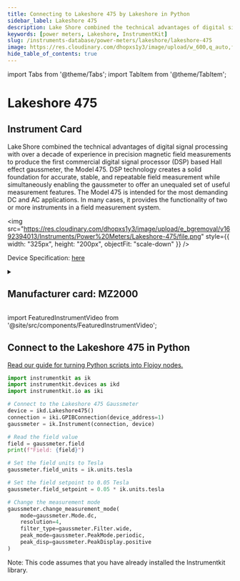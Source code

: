 ```yaml
---
title: Connecting to Lakeshore 475 by Lakeshore in Python
sidebar_label: Lakeshore 475
description: Lake Shore combined the technical advantages of digital signal processing with over a decade of experience in precision magnetic field measurements to produce the first commercial digital signal processor (DSP) based Hall effect gaussmeter, the Model 475. DSP technology creates a solid foundation for accurate, stable, and repeatable field measurement while simultaneously enabling the gaussmeter to offer an unequaled set of useful measurement features. The Model 475 is intended for the most demanding DC and AC applications. In many cases, it provides the functionality of two or more instruments in a field measurement system.
keywords: [power meters, Lakeshore, InstrumentKit]
slug: /instruments-database/power-meters/lakeshore/lakeshore-475
image: https://res.cloudinary.com/dhopxs1y3/image/upload/w_600,q_auto,f_auto/e_bgremoval/v1692394013/Instruments/Power%20Meters/Lakeshore-475/file.jpg
hide_table_of_contents: true
---
```


import Tabs from '@theme/Tabs';
import TabItem from '@theme/TabItem';

# Lakeshore 475

## Instrument Card

<div className="flex">

<div>

Lake Shore combined the technical advantages of digital signal processing with over a decade of experience in precision magnetic field measurements to produce the first commercial digital signal processor (DSP) based Hall effect gaussmeter, the Model 475. DSP technology creates a solid foundation for accurate, stable, and repeatable field measurement while simultaneously enabling the gaussmeter to offer an unequaled set of useful measurement features. The Model 475 is intended for the most demanding DC and AC applications. In many cases, it provides the functionality of two or more instruments in a field measurement system.

</div>

<img src="https://res.cloudinary.com/dhopxs1y3/image/upload/e_bgremoval/v1692394013/Instruments/Power%20Meters/Lakeshore-475/file.png" style={{ width: "325px", height: "200px", objectFit: "scale-down" }} />

</div>

<div className="flex text-center">

<p>Device Specification: <a target="\_blank" href="https://www.optixs.cz/data/ke-stazeni/475_dsp_gaussmeter-d879.pdf">here</a></p>

</div>

<details style={{ marginTop: "15px"}}>
<summary><h2>Manufacturer card: MZ2000</h2></summary>

<img src="https://res.cloudinary.com/dhopxs1y3/image/upload/v1692813206/Instruments/Vendor%20Logos/Lakeshore_Cryotronics.png" style={{ width: "100%", height: "170px",objectFit: "scale-down" }} />

Supporting advanced scientific research, Lake Shore is a leading global innovator in measurement and control solutions.

<ul>
  <li>Headquarters: Westerville, Ohio, USA</li>
  <li>Yearly Revenue (millions, USD): 21.4</li>
  <li>Vendor Website: <a href="https://www.lakeshore.com/home">here</a></li>
</ul>
</details>

import FeaturedInstrumentVideo from '@site/src/components/FeaturedInstrumentVideo';

<FeaturedInstrumentVideo category='WIDGET2000' manufacturer='MZ2000'></FeaturedInstrumentVideo>


## Connect to the Lakeshore 475 in Python

[Read our guide for turning Python scripts into Flojoy nodes.](https://docs.flojoy.ai/custom-nodes/creating-custom-node/)
<Tabs>

<TabItem value="Flojoy" label="Flojoy" className="flojoy-instrument-tabs">

<NodeCardCollection category='WIDGET2000' manufacturer='MZ2000'></NodeCardCollection>

</TabItem>
<TabItem value="InstrumentKit" label="InstrumentKit">


```python
import instrumentkit as ik
import instrumentkit.devices as ikd
import instrumentkit.io as iki

# Connect to the Lakeshore 475 Gaussmeter
device = ikd.Lakeshore475()
connection = iki.GPIBConnection(device_address=1)
gaussmeter = ik.Instrument(connection, device)

# Read the field value
field = gaussmeter.field
print(f"Field: {field}")

# Set the field units to Tesla
gaussmeter.field_units = ik.units.tesla

# Set the field setpoint to 0.05 Tesla
gaussmeter.field_setpoint = 0.05 * ik.units.tesla

# Change the measurement mode
gaussmeter.change_measurement_mode(
    mode=gaussmeter.Mode.dc,
    resolution=4,
    filter_type=gaussmeter.Filter.wide,
    peak_mode=gaussmeter.PeakMode.periodic,
    peak_disp=gaussmeter.PeakDisplay.positive
)
```

Note: This code assumes that you have already installed the Instrumentkit library.

</TabItem>
</Tabs>